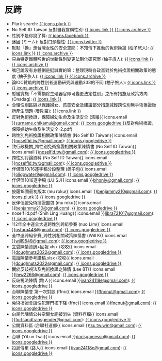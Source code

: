 # 反跨
- Plurk search: [{{ icons.plurk }}](https://www.plurk.com/search?q=%E8%B7%A8%E6%80%A7)
- No Self ID Taiwan 反對自我宣稱性別: [{{ icons.link }}](https://noselfidtw.cc/) [{{ icons.archive }}](https://web.archive.org/web/20250715085757/https://noselfidtw.cc/)
- 性別不是你說了算: [{{ icons.facebook }}](https://www.facebook.com/noselfIDtw)
- 迷因 (ミーム): 反對口頭變性: [{{ icons.twitter }}](https://x.com/memetranspolicy)
- 默默「換」走台灣女性的安全空間：不知情下推動的免術換證 (柚子旅人): [{{ icons.link }}](https://pomeloswarehouse.blogspot.com/2021/11/blog-post.html) [{{ icons.archive }}](https://web.archive.org/web/20220219162643/https://pomeloswarehouse.blogspot.com/2021/11/blog-post.html)
- 只為特定團體喉舌的世新性別變更法制化研究案 (柚子旅人): [{{ icons.link }}](https://pomeloswarehouse.blogspot.com/2022/03/blog-post.html) [{{ icons.archive }}](https://web.archive.org/web/20231125082347/https://pomeloswarehouse.blogspot.com/2022/03/blog-post.html)
- 嘴巴說沒有身體倒是挺誠實的嘛：整理現時各政黨對於免術換證相關政策的態度 (柚子旅人): [{{ icons.link }}](https://pomeloswarehouse.blogspot.com/2023/09/blog-post.html) [{{ icons.archive }}](https://web.archive.org/web/20231111220317/https://pomeloswarehouse.blogspot.com/2023/09/blog-post.html)
- 論IOC贊助的跨性別者運動研究與運動333的不同 (柚子旅人): [{{ icons.link }}](https://pomeloswarehouse.blogspot.com/2024/08/ioc333.html) [{{ icons.archive }}](https://web.archive.org/web/20240913081130/https://pomeloswarehouse.blogspot.com/2024/08/ioc333.html)
- 暫緩實施「不需摘除生殖器官即可變更法定性別」之所有措施及政策方向 (Onsdag): [{{ icons.link }}](https://join.gov.tw/idea/detail/14cb42cb-688b-4331-ac1c-f152c6ef16f7)
- 合理性別區隔以保護婦女、孩童安全及建議部分措施減輕跨性別無手術換證後所產生問題 (曼陀羅): [{{ icons.link }}](https://join.gov.tw/idea/detail/315aeade-80b5-4d46-9ba7-a04924268d9a)
- 反對免術換證，保障婦幼生命及生活安全 (澐曦{{ icons.email }}surname.chikamui@gmail.com): [{{ icons.googledrive }}](https://drive.google.com/drive/folders/1oRqpqOOOpBSlqOT9h_Dh-7Vn3tWqPBWi)反對免術換證，保障婦幼生命及生活安全-2.pdf)
- 跨性別免術換證相關政策陳情書 (No Self ID Taiwan{{ icons.email }}noselfid.tw@gmail.com): [{{ icons.googledrive }}](https://drive.google.com/file/d/1T6jQZJcXZG-fnzcx3d4NnKLuaF0JDNlx/view)
- 致行政機關_跨性別免術換證相關政策陳情書 (No Self ID Taiwan{{ icons.email }}noselfid.tw@gmail.com): [{{ icons.googledrive }}](https://drive.google.com/file/d/1BJvwGLny3p9B3fskPkWVGptGvIBjDUp3/view)
- 跨性別討論資料 (No Self ID Taiwan{{ icons.email }}noselfid.tw@gmail.com): [{{ icons.googledrive }}](https://docs.google.com/document/d/1uRurmzg7AkHNsMv_MMIAWl_qUEs1VJiCLroBKpyI3D8/view)
- 伴侶盟10/16逐字稿分段整理 (鴿子包{{ icons.email }}oligowater9@gmail.com): [{{ icons.googledrive }}](https://docs.google.com/document/d/1B7Vj3wzNgkNPpRGcK8_rnL42xqtidcpeQQgEDqqu2UI/view)
- 伴侶盟1016逐字稿 (LU SJ{{ icons.email }}lxhonly@gmail.com): [{{ icons.googledrive }}](https://docs.google.com/document/d/1sNEAfvtjeFrmfokqwMbLizjAG_sov9niyPdDe-IAWEo/view)
- 披薩18圖最初版本 (mu roku{{ icons.email }}benjammy210@gmail.com): [{{ icons.plurk }}](https://www.plurk.com/p/olmgtc) [{{ icons.googledrive }}](https://drive.google.com/drive/folders/1tOqKpLCx2AwLMfkj4DViQjVTOw2eyebt)
- 反伴侶盟免術換證圖包 (mu roku{{ icons.email }}benjammy210@gmail.com): [{{ icons.googledrive }}](https://drive.google.com/file/d/1UPoVrLLbsC_s7A9FM8AZsN-cWn5vz4T1/view)
- noself id.pdf (Shih Ling Huang{{ icons.email }}libra721017@gmail.com): [{{ icons.googledrive }}](https://drive.google.com/file/d/13UC_LxvXo2yKaoI5pvf5KPZW-dLuuAAG/view)
- 112年全中運全大運跨性別跨組參賽 (nuo Lim{{ icons.email }}ostara448@gmail.com): [{{ icons.googledrive }}](https://drive.google.com/drive/folders/1Fg59Qr60pj4GOnM33IT7OEv3dFpQ1JWy)
- 全中運跨組參賽_跨性別相關政策陳情書 (Will K{{ icons.email }}will9549@gmail.com): [{{ icons.googledrive }}](https://drive.google.com/file/d/1hvYd7XYYNFNI6XLohR-BjcvjEYcdknCR/view)
- 立委陳情資訊+回報.xlsx (咬咬{{ icons.email }}doughnuts2022@gmail.com): [{{ icons.googledrive }}](https://docs.google.com/spreadsheets/d/1B-95Bdl4kRaKQsTo7hmS23xyZgqSKZKHut18ErAMPsE/view)
- 電話陳情參考講稿.xlsx (咬咬{{ icons.email }}doughnuts2022@gmail.com): [{{ icons.googledrive }}](https://docs.google.com/spreadsheets/d/1hm9wOmund1O6tVZqgRNM6AywCHkuc_mV_QhbXH-FUGI/view)
- 關於反歧視法及免術換證之陳情 (Lee BT{{ icons.email }}lmw2266@gmail.com): [{{ icons.googledrive }}](https://docs.google.com/document/d/1sM72aajGPoXHFz0Zdi5nUMXsHwqwlKiS/view)
- 反歧視法陳情 (路人{{ icons.email }}ivan24118e@gmail.com): [{{ icons.googledrive }}](https://drive.google.com/drive/folders/1zxrPIV7S7ntGj6AWscxC4Rz_6br40a3B)
- 台聯陳情會 第一次對談 (ffnc{{ icons.email }}ffncnut@gmail.com): [{{ icons.googledrive }}](https://docs.google.com/document/d/1GF-qpCE2eQFk-2Ppd_-S59mtxbxUhbGZUmVqKYsyAOI/view)
- 免術換證會讓性犯罪門檻下降 (ffnc{{ icons.email }}ffncnut@gmail.com): [{{ icons.googledrive }}](https://docs.google.com/document/d/1GzjYJWibwFAZY0ztJo81lDSM_G5dTEm8ftVadnhA4XU/view)
- 向民代陳情公共空間女廁被消失 (資料存檔{{ icons.email }}fortsandtransgender@gmail.com): [{{ icons.googledrive }}](https://docs.google.com/document/d/1nKxSmP4aBZzB1e6wNjgQP7K8MDdSBPF-/view)
- 公開資料區 (台聯社運部{{ icons.email }}tsu.tw.win@gmail.com): [{{ icons.googledrive }}](https://drive.google.com/drive/folders/1HwTiXDX3S0FQiEeMIgf-yClL39IJZ_B1)
- 台聯 (YiLun Tsai{{ icons.email }}dorisgamessr@gmail.com): [{{ icons.googledrive }}](https://drive.google.com/drive/folders/15On1xYygBuj4wQBKd1aKN4S-sKs4xhRb)
- 投遞傳單 (路人{{ icons.email }}ivan24118e@gmail.com): [{{ icons.googledrive }}](https://drive.google.com/file/d/14IuKdWwrmDQw4fvnCWzlAqP6zDJ1h6oT/view)

